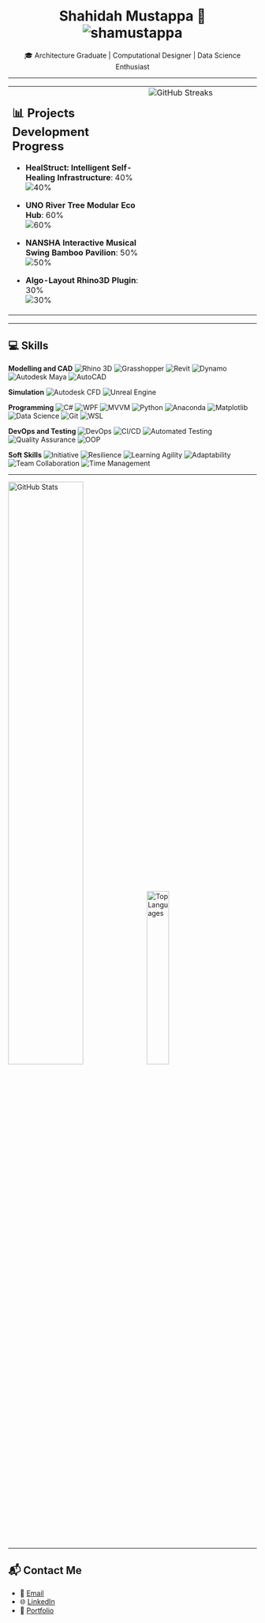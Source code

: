 <div align="center">

# Shahidah Mustappa 👋 <img src="https://komarev.com/ghpvc/?username=shamustappa&label=Profile%20Views&color=blueviolet&style=plastic" alt="shamustappa" align="center" />

🎓 Architecture Graduate | Computational Designer | Data Science Enthusiast

</div>

---

<table>
  <tr>
    <td valign="top" width="55%">

## 📊 Projects Development Progress

- **HealStruct: Intelligent Self-Healing Infrastructure**: 40%  
  ![40%](https://progress-bar.dev/40)
- **UNO River Tree Modular Eco Hub**: 60%  
  ![60%](https://progress-bar.dev/60)
- **NANSHA Interactive Musical Swing Bamboo Pavilion**: 50%  
  ![50%](https://progress-bar.dev/50)
- **Algo-Layout Rhino3D Plugin**: 30%  
  ![30%](https://progress-bar.dev/30)

    </td>
    <td valign="top" width="45%">

<img src="https://github-readme-streak-stats.herokuapp.com/?user=shamustappa&theme=dark" alt="GitHub Streaks" />

  </tr>
</table>

---

## 💻 Skills

**Modelling and CAD** ![Rhino 3D](https://img.shields.io/badge/-Rhino3D-4FB99F?logo=rhino&logoColor=white) ![Grasshopper](https://img.shields.io/badge/-Grasshopper-5C7148?logo=grasshopper&logoColor=white) ![Revit](https://img.shields.io/badge/-Revit-AA0000?logo=revit&logoColor=white) ![Dynamo](https://img.shields.io/badge/-Dynamo-AC162C?logo=dynamo&logoColor=white) ![Autodesk Maya](https://img.shields.io/badge/-Maya-0696D7?logo=autodesk&logoColor=white) ![AutoCAD](https://img.shields.io/badge/-AutoCAD-0696D7?logo=autodesk&logoColor=white)

**Simulation** ![Autodesk CFD](https://img.shields.io/badge/-Autodesk%20CFD-0696D7?logo=autodesk&logoColor=white) ![Unreal Engine](https://img.shields.io/badge/-Unreal%20Engine-313131?logo=unreal-engine&logoColor=white)

**Programming** ![C#](https://img.shields.io/badge/-C%23-239120?logo=c-sharp&logoColor=white) ![WPF](https://img.shields.io/badge/-WPF-blue?logo=windows&logoColor=white) ![MVVM](https://img.shields.io/badge/-MVVM-lightgrey) ![Python](https://img.shields.io/badge/-Python-3776AB?logo=python&logoColor=white) ![Anaconda](https://img.shields.io/badge/-Anaconda-44A833?logo=anaconda&logoColor=white) ![Matplotlib](https://img.shields.io/badge/-Matplotlib-1967be?logo=matplotlib&logoColor=white) ![Data Science](https://img.shields.io/badge/-Data%20Science-orange?logo=data:image/png;base64,...) ![Git](https://img.shields.io/badge/-Git-F05032?logo=git&logoColor=white) ![WSL](https://img.shields.io/badge/-WSL-0078D6?logo=windows&logoColor=white)

**DevOps and Testing** ![DevOps](https://img.shields.io/badge/-DevOps-0078D7?logo=azure-devops&logoColor=white) ![CI/CD](https://img.shields.io/badge/-CI%2FCD-blue?logo=jenkins&logoColor=white) ![Automated Testing](https://img.shields.io/badge/-Automated%20Testing-green?logo=selenium&logoColor=white) ![Quality Assurance](https://img.shields.io/badge/-Quality%20Assurance-lightgrey?logo=qualtrics&logoColor=white) ![OOP](https://img.shields.io/badge/-OOP-5A9?logo=scala&logoColor=white)

**Soft Skills** ![Initiative](https://img.shields.io/badge/-Initiative-blue) ![Resilience](https://img.shields.io/badge/-Resilience-green) ![Learning Agility](https://img.shields.io/badge/-Learning%20Agility-yellow) ![Adaptability](https://img.shields.io/badge/-Adaptability-orange) ![Team Collaboration](https://img.shields.io/badge/-Team%20Collaboration-red) ![Time Management](https://img.shields.io/badge/-Time%20Management-purple)

---

<div align="left">

<!-- GitHub Stats and Top Languages -->
<img src="https://github-readme-stats.vercel.app/api?username=shamustappa&show_icons=true&theme=dracula" alt="GitHub Stats" width="55%" />
<img src="https://github-readme-stats.vercel.app/api/top-langs/?username=shamustappa&langs_count=8&layout=compact&theme=dracula" alt="Top Languages" width="30%" />

</div>

---

## 📬 Contact Me

- 📧 [Email](mailto:shamustappa@gmail.com)
- 🌐 [LinkedIn](https://www.linkedin.com/in/shamustappa)
- 🎨 [Portfolio](https://shamustappa.com)
